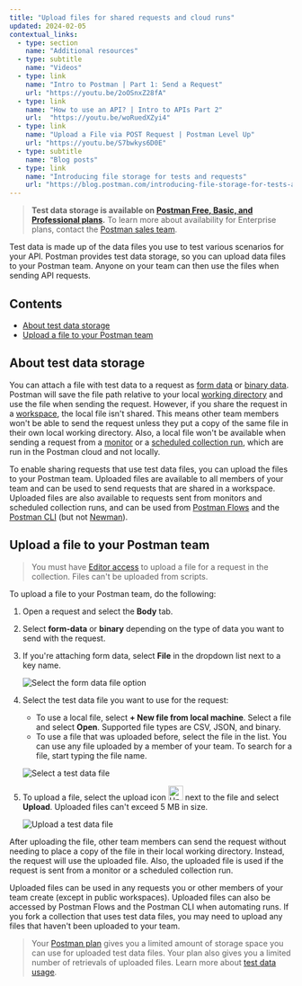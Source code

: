 ```yaml
---
title: "Upload files for shared requests and cloud runs"
updated: 2024-02-05
contextual_links:
  - type: section
    name: "Additional resources"
  - type: subtitle
    name: "Videos"
  - type: link
    name: "Intro to Postman | Part 1: Send a Request"
    url: "https://youtu.be/2oOSnxZ28fA"
  - type: link
    name: "How to use an API? | Intro to APIs Part 2"
    url:  "https://youtu.be/woRuedXZyi4"
  - type: link
    name: "Upload a File via POST Request | Postman Level Up"
    url: "https://youtu.be/S7bwkys6D0E"
  - type: subtitle
    name: "Blog posts"
  - type: link
    name: "Introducing file storage for tests and requests"
    url: "https://blog.postman.com/introducing-file-storage-for-tests-and-requests/"
---
```


> **Test data storage is available on [Postman Free, Basic, and Professional plans](https://www.postman.com/pricing/).** To learn more about availability for Enterprise plans, contact the [Postman sales team](https://www.postman.com/company/contact-sales/).

Test data is made up of the data files you use to test various scenarios for your API. Postman provides test data storage, so you can upload data files to your Postman team. Anyone on your team can then use the files when sending API requests.

## Contents

* [About test data storage](#about-test-data-storage)
* [Upload a file to your Postman team](#upload-a-file-to-your-postman-team)

## About test data storage

You can attach a file with test data to a request as [form data](/docs/sending-requests/create-requests/parameters/#form-data) or [binary data](/docs/sending-requests/create-requests/parameters/#binary-data). Postman will save the file path relative to your local [working directory](/docs/getting-started/installation/settings/#working-directory) and use the file when sending the request. However, if you share the request in a [workspace](/docs/collaborating-in-postman/using-workspaces/creating-workspaces/), the local file isn't shared. This means other team members won't be able to send the request unless they put a copy of the same file in their own local working directory. Also, a local file won't be available when sending a request from a [monitor](/docs/monitoring-your-api/intro-monitors/) or a [scheduled collection run](/docs/collections/running-collections/scheduling-collection-runs/), which are run in the Postman cloud and not locally.

To enable sharing requests that use test data files, you can upload the files to your Postman team. Uploaded files are available to all members of your team and can be used to send requests that are shared in a workspace. Uploaded files are also available to requests sent from monitors and scheduled collection runs, and can be used from [Postman Flows](/docs/postman-flows/gs/flows-overview/) and the [Postman CLI](/docs/postman-cli/postman-cli-overview/) (but not [Newman](/docs/collections/using-newman-cli/command-line-integration-with-newman/)).

## Upload a file to your Postman team

> You must have [Editor access](/docs/collaborating-in-postman/roles-and-permissions/#collection-roles) to upload a file for a request in the collection. Files can't be uploaded from scripts.

To upload a file to your Postman team, do the following:

1. Open a request and select the **Body** tab.
1. Select **form-data** or **binary** depending on the type of data you want to send with the request.
1. If you're attaching form data, select **File** in the dropdown list next to a key name.

    ![Select the form data file option](https://assets.postman.com/postman-docs/v10/test-data-file-option-v10-21-11.jpg)

1. Select the test data file you want to use for the request:

    * To use a local file, select **+ New file from local machine**. Select a file and select **Open**. Supported file types are CSV, JSON, and binary.
    * To use a file that was uploaded before, select the file in the list. You can use any file uploaded by a member of your team. To search for a file, start typing the file name.

    ![Select a test data file](https://assets.postman.com/postman-docs/v10/test-data-select-file-v10-21-12.jpg)

1. To upload a file, select the upload icon <img alt="Upload icon" src="https://assets.postman.com/postman-docs/icons/icon-upload-file.jpg#icon" width="26px"> next to the file and select **Upload**. Uploaded files can't exceed 5 MB in size.

    ![Upload a test data file](https://assets.postman.com/postman-docs/v10/test-data-upload-file-v10-21-12.jpg)

After uploading the file, other team members can send the request without needing to place a copy of the file in their local working directory. Instead, the request will use the uploaded file. Also, the uploaded file is used if the request is sent from a monitor or a scheduled collection run.

Uploaded files can be used in any requests you or other members of your team create (except in public workspaces). Uploaded files can also be accessed by Postman Flows and the Postman CLI when automating runs. If you fork a collection that uses test data files, you may need to upload any files that haven't been uploaded to your team.

> Your [Postman plan](https://www.postman.com/pricing/) gives you a limited amount of storage space you can use for uploaded test data files. Your plan also gives you a limited number of retrievals of uploaded files. Learn more about [test data usage](/docs/billing/resource-usage/#test-data-usage).
